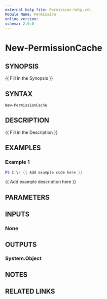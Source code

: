 ```yaml
---
external help file: Permission-help.xml
Module Name: Permission
online version:
schema: 2.0.0
---
```


# New-PermissionCache

## SYNOPSIS
{{ Fill in the Synopsis }}

## SYNTAX

```
New-PermissionCache
```

## DESCRIPTION
{{ Fill in the Description }}

## EXAMPLES

### Example 1
```powershell
PS C:\> {{ Add example code here }}
```

{{ Add example description here }}

## PARAMETERS

## INPUTS

### None

## OUTPUTS

### System.Object
## NOTES

## RELATED LINKS
